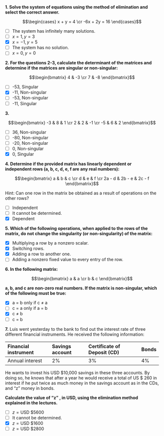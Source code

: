 **1. Solve the system of equations using the method of elimination and select the correct answer.**

$$\begin{cases} x + y = 4 \cr -6x + 2y = 16 \end{cases}$$

- [ ] The system has infinitely many solutions.
- [ ] $x = 1, y = 3$
- [x] $x = -1, y = 5$
- [ ] The system has no solution.
- [ ] $x = 0, y = 0$

**2. For the questions 2-3, calculate the determinant of the matrices and determine if the matrices are singular or non-singular:**

$$\begin{bmatrix} 4 & -3 \cr 7 & -8 \end{bmatrix}$$

- [ ] -53, Singular
- [x] -11, Non-singular
- [ ] -53, Non-singular
- [ ] -11, Singular

**3.**

$$\begin{bmatrix} -3 & 8 & 1 \cr 2 & 2 & -1 \cr -5 & 6 & 2 \end{bmatrix}$$

- [ ] 36, Non-singular
- [ ] -80, Non-singular
- [ ] -20, Non-singular
- [ ] 0, Non-singular
- [x] 0, Singular

**4. Determine if the provided matrix has linearly dependent or independent rows (a, b, c, d, e, f are any real numbers):**

$$\begin{bmatrix} a & b & c \cr d & e & f \cr 2a - d & 2b - e & 2c - f \end{bmatrix}$$

Hint: Can one row in the matrix be obtained as a result of operations on the other rows?
- [ ] Independent
- [ ] It cannot be determined.
- [x] Dependent

**5. Which of the following operations, when applied to the rows of the matrix, do not change the singularity (or non-singularity) of the matrix:**
- [x] Multiplying a row by a nonzero scalar.
- [x] Switching rows.
- [x] Adding a row to another one. 
- [ ] Adding a nonzero fixed value to every entry of the row.

**6. In the following matrix:**

$$\begin{bmatrix} a & a \cr b & c \end{bmatrix}$$

**a, b, and c are non-zero real numbers. If the matrix is non-singular, which of the following must be true:**
- [x] a = b only if c ≠ a 
- [ ] c = a only if a = b
- [x] c ≠ b
- [ ] c = b

**7.** Luis went yesterday to the bank to find out the interest rate of three different financial instruments. He received the following information:

| Financial instrument | Savings account | Certificate of Deposit (CD) | Bonds |
| :--- | :--- | :--- | :--- |
| Annual interest | 2% | 3% | 4% |

He wants to invest his USD $10,000 savings in these three accounts. By doing so, he knows that after a year he would receive a total of US $ 260 in interest if he put twice as much money in the savings account as in the CDs, and “z” money in bonds.

**Calculate the value of “z” , in USD, using the elimination method explained in the lectures.**
- [ ] $z = \text{USD}$ $5600
- [ ] It cannot be determined.
- [x] $z = \text{USD}$ $1600
- [ ] $z = \text{USD}$ $2800
